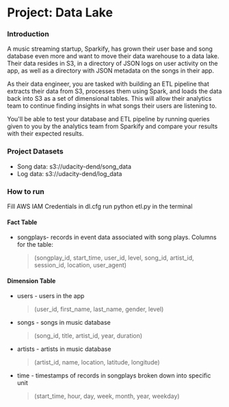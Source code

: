 # Project: Data Lake
### Introduction
A music streaming startup, Sparkify, has grown their user base and song database even more and want to move their data warehouse to a data lake. Their data resides in S3, in a directory of JSON logs on user activity on the app, as well as a directory with JSON metadata on the songs in their app.

As their data engineer, you are tasked with building an ETL pipeline that extracts their data from S3, processes them using Spark, and loads the data back into S3 as a set of dimensional tables. This will allow their analytics team to continue finding insights in what songs their users are listening to.

You'll be able to test your database and ETL pipeline by running queries given to you by the analytics team from Sparkify and compare your results with their expected results.

### Project Datasets
- Song data: s3://udacity-dend/song_data
- Log data: s3://udacity-dend/log_data

### How to run
Fill AWS IAM Credentials in dl.cfg
run python etl.py in the terminal

#### Fact Table
 - songplays- records in event data associated with song plays. Columns for the table:
     >(songplay_id, start_time, user_id, level, song_id, artist_id, session_id, location, user_agent)
#### Dimension Table
 - users - users in the app
    >(user_id, first_name, last_name, gender, level)
 - songs - songs in music database
    >(song_id, title, artist_id, year, duration)
 - artists - artists in music database
    >(artist_id, name, location, latitude, longitude)
 - time - timestamps of records in songplays broken down into specific unit
    >(start_time, hour, day, week, month, year, weekday)
